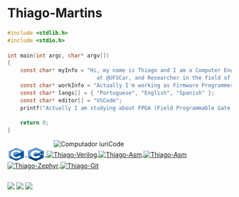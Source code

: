 # Thiago-Martins

```C
#include <stdlib.h>
#include <stdio.h>

int main(int argc, char* argv[])
{
    const char* myInfo = "Hi, my name is Thiago and I am a Computer Engineering undergraduate student         \
                            at @UFSCar, and Researcher in the field of Embedded System";
    const char* workInfo = "Actually I'm working as Firmware Programmer and Reconfigurable Computing Researcher"
    const char* langs[] = { "Portuguese", "English", "Spanish" };
    const char* editor[] = "VSCode";
    printf("Actually I am studying about FPGA (Field Programmable Gate Array), RISC-V and Zephyr RTOs.\n");

    return 0;
}
```

<img src="https://raw.githubusercontent.com/MicaelliMedeiros/micaellimedeiros/master/image/computer-illustration.png" min-width="400px" max-width="400px" width="400px" align="right" alt="Computador iuriCode"> 

 
<div style="display: inline_block"><br>
  <a href="https://en.wikipedia.org/wiki/C_(programming_language)">
  <img align="center" alt="Thiago-C" height="30" width="40" src="https://raw.githubusercontent.com/devicons/devicon/master/icons/c/c-original.svg">
  </a>
 <a href="https://en.wikipedia.org/wiki/C%2B%2B/">
  <img align="center" alt="Thiago-Cpp" height="30" width="40" src="https://raw.githubusercontent.com/devicons/devicon/master/icons/cplusplus/cplusplus-original.svg">
  </a>
   <a href="https://en.wikipedia.org/wiki/Verilog">
  <img align="center" alt="Thiago-Verilog" height="40" width="40" src="https://plugins.jetbrains.com/files/14184/114800/icon/pluginIcon.svg">
  </a>
   <a href="https://en.wikipedia.org/wiki/Assembly_language">
  <img align="center" alt="Thiago-Asm" height="30" width="40" src="https://docs.microsoft.com/pt-br/cpp/media/index/logo-asm.svg?view=msvc-170">
  </a>
   <a href="https://en.wikipedia.org/wiki/RISCV">
  <img align="center" alt="Thiago-Asm" height="30" width="30" src="https://avatars.githubusercontent.com/u/10872782?s=200&v=4">
  </a>

   <a href="https://zephyrproject.org/">
  <img align="center" alt="Thiago-Zephyr" height="45" width="45" src="https://www.zephyrproject.org/wp-content/uploads/sites/38/2023/03/zephyr_project_r_stacked_color_positive_big.svg">
  </a>

   <a href="https://git-scm.com">
  <img align="center" alt="Thiago-Git" height="30" width="30" src="https://git-scm.com/images/logos/downloads/Git-Icon-1788C.png">
  </a>
</div>
 
  ##
  
<div> 
  <a href = "mailto:martinsthiago19900@gmail.com"><img src="https://img.shields.io/badge/Gmail-D14836?style=for-the-badge&logo=gmail&logoColor=white" target="_blank"></a>
  <a href="https://www.linkedin.com/in/thiago-martins-12381618b/" target="_blank"><img src="https://img.shields.io/badge/-LinkedIn-%230077B5?style=for-the-badge&logo=linkedin&logoColor=white" target="_blank"></a>
 <a href="https://t.me/Martins0003" target="_blank"><img src="https://img.shields.io/badge/Telegram-2CA5E0?style=for-the-badge&logo=telegram&logoColor=white" target="_blank"></a>

</div>

